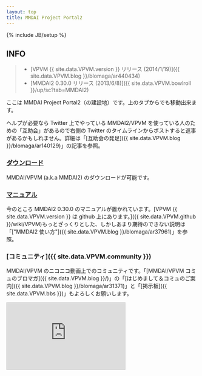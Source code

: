 ```yaml
---
layout: top
title: MMDAI Project Portal2
---
```

{% include JB/setup %}

## INFO

> - [VPVM {{ site.data.VPVM.version }} リリース (2014/1/19)]({{ site.data.VPVM.blog }}/blomaga/ar440434)
> - [MMDAI2 0.30.0 リリース (2013/6/8)]({{ site.data.VPVM.bowlroll }}/up/sc?tab=MMDAI2)

ここは MMDAI Project Portal2（の建設地）です。上のタブからでも移動出来ます。

ヘルプが必要なら Twitter 上でやっている MMDAI2/VPVM を使っている人のための「互助会」があるので右側の Twitter のタイムラインからポストすると返事があるかもしれません。詳細は「[互助会の発足]({{ site.data.VPVM.blog }}/blomaga/ar140129)」の記事を参照。

### [ダウンロード](download.html)

MMDAI/VPVM (a.k.a MMDAI2) のダウンロードが可能です。

### [マニュアル](manual/VPVM/)

今のところ MMDAI2 0.30.0 のマニュアルが置かれています。[VPVM {{ site.data.VPVM.version }} は github 上にあります。]({{ site.data.VPVM.github }}/wiki/VPVM)もっとざっくりとした、しかしあまり期待のできない説明は「["MMDAI2 使い方"]({{ site.data.VPVM.blog }}/blomaga/ar37961)」を参照。

### [コミュニティ]({{ site.data.VPVM.community }})

MMDAI/VPVM のニコニコ動画上でのコミュニティです。「[MMDAI/VPVM コミュのブロマガ]({{ site.data.VPVM.blog }}/)」の「[はじめまして＆コミュのご案内]({{ site.data.VPVM.blog }}/blomaga/ar31371)」と「[掲示板]({{ site.data.VPVM.bbs }})」もよろしくお願いします。

<iframe width="312" height="176" src="http://ext.nicovideo.jp/thumb_community/co1393234" scrolling="no" style="border:solid 1px #CCC;" frameborder="0"><a href="{{ site.data.VPVM.community }}">【ニコニコ動画】MMDAI/MMDAI2 のコミュ(仮)</a></iframe>


